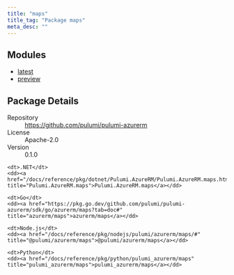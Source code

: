 ```yaml
---
title: "maps"
title_tag: "Package maps"
meta_desc: ""
---
```


<!-- WARNING: this file was generated by Pulumi Docs Generator. -->
<!-- Do not edit by hand unless you're certain you know what you are doing! -->



<h2 id="modules">Modules</h2>
<ul class="api">
    <li><a href="latest/" title="latest"><span class="symbol module"></span>latest</a></li>
    <li><a href="preview/" title="preview"><span class="symbol module"></span>preview</a></li>
</ul>

<h2 id="package-details">Package Details</h2>
<dl class="package-details">
	<dt>Repository</dt>
	<dd><a href="https://github.com/pulumi/pulumi-azurerm">https://github.com/pulumi/pulumi-azurerm</a></dd>
	<dt>License</dt>
	<dd>Apache-2.0</dd>
	<dt>Version</dt>
	<dd>0.1.0</dd>
</dl>



<dl class="tabular">

    <dt>.NET</dt>
    <dd><a href="/docs/reference/pkg/dotnet/Pulumi.AzureRM/Pulumi.AzureRM.maps.html" title="Pulumi.AzureRM.maps">Pulumi.AzureRM.maps</a></dd>

    <dt>Go</dt>
    <dd><a href="https://pkg.go.dev/github.com/pulumi/pulumi-azurerm/sdk/go/azurerm/maps?tab=doc#" title="azurerm/maps">azurerm/maps</a></dd>

    <dt>Node.js</dt>
    <dd><a href="/docs/reference/pkg/nodejs/pulumi/azurerm/maps/#" title="@pulumi/azurerm/maps">@pulumi/azurerm/maps</a></dd>

    <dt>Python</dt>
    <dd><a href="/docs/reference/pkg/python/pulumi_azurerm/maps" title="pulumi_azurerm/maps">pulumi_azurerm/maps</a></dd>

</dl>

